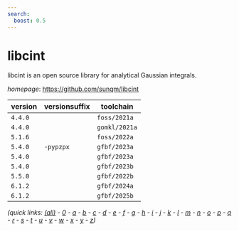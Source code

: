 ```yaml
---
search:
  boost: 0.5
---
```

# libcint

libcint is an open source library for analytical Gaussian integrals.

*homepage*: <https://github.com/sunqm/libcint>

version | versionsuffix | toolchain
--------|---------------|----------
``4.4.0`` |  | ``foss/2021a``
``4.4.0`` |  | ``gomkl/2021a``
``5.1.6`` |  | ``foss/2022a``
``5.4.0`` | ``-pypzpx`` | ``gfbf/2023a``
``5.4.0`` |  | ``gfbf/2023a``
``5.4.0`` |  | ``gfbf/2023b``
``5.5.0`` |  | ``gfbf/2022b``
``6.1.2`` |  | ``gfbf/2024a``
``6.1.2`` |  | ``gfbf/2025b``


*(quick links: [(all)](../index.md) - [0](../0/index.md) - [a](../a/index.md) - [b](../b/index.md) - [c](../c/index.md) - [d](../d/index.md) - [e](../e/index.md) - [f](../f/index.md) - [g](../g/index.md) - [h](../h/index.md) - [i](../i/index.md) - [j](../j/index.md) - [k](../k/index.md) - [l](../l/index.md) - [m](../m/index.md) - [n](../n/index.md) - [o](../o/index.md) - [p](../p/index.md) - [q](../q/index.md) - [r](../r/index.md) - [s](../s/index.md) - [t](../t/index.md) - [u](../u/index.md) - [v](../v/index.md) - [w](../w/index.md) - [x](../x/index.md) - [y](../y/index.md) - [z](../z/index.md))*


